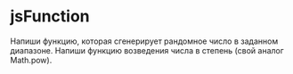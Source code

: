 # jsFunction
Напиши функцию, которая сгенерирует рандомное число в заданном диапазоне. Напиши функцию возведения числа в степень (свой аналог Math.pow).
